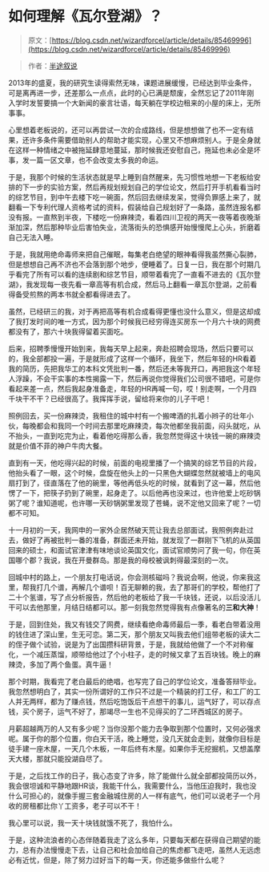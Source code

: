 # 如何理解《瓦尔登湖》？

> 原文：[https://blog.csdn.net/wizardforcel/article/details/85469996](https://blog.csdn.net/wizardforcel/article/details/85469996)

> 作者：[半途叙说](http://bestmajor.org/article/5c1f7c625e4ff52610e97217)

2013年的盛夏，我的研究生读得索然无味，课题进展缓慢，已经达到毕业条件，可是离再进一步，还差那么一点点，此时的心已满是颓废，全然忘记了2011年刚入学时发誓要搞一个大新闻的豪言壮语，每天躺在学校边租来的小屋的床上，无所事事。

心里想着老板说的，还可以再尝试一次的合成路线，但是想想做了也不一定有结果，还许多条件需要借助别人的帮助才能实现，心里又不想麻烦别人。于是全身就在这样一种情绪之中被拖延肆意地蔓延，那时候我还安慰自己，拖延也未必全是坏事，发一篇一区文章，也不会改变太多我的命运。

于是，我那个时候的生活状态就是早上睡到自然醒来，先习惯性地想一下老板给安排的下一步的实验方案，然后再规划规划自己的学位论文，然后打开手机看看当时的综艺节目，到中午去楼下吃一碗面，然后回去继续发呆，觉得负罪感上来了，就翻看一下专利代理人资格考试的资料，假装给自己规划好了一条路，虽然连报名都没有报。一直熬到半夜，下楼吃一份麻辣烫，看着四川卫视的两天一夜等着夜晚渐渐加深，然后那种毕业后害怕失业，流落街头的恐惧感开始慢慢爬上心头，折磨着自己无法入睡。

于是，我就用绝命毒师来把自己催眠，每集老白绝望的眼神看得我虽然撕心裂肺，但是想想自己再不济也不会落到那个地步，便睡着了。日复一日，我在那个时期几乎看完了所有可以看的连续剧和综艺节目，顺带着看完了一直看不进去的《瓦尔登湖》，我发现每一夜先看一章高等有机合成，然后马上翻看一章瓦尔登湖，之前看得备受煎熬的两本书就全都看得进去了。

虽然，已经研三的我，对于再把高等有机合成看得更懂也没什么意义，但是这却成了我打发时间的唯一方式，因为那个时候我已经穷得连买房东一个月六十块的网费都没有了，那六十块我得留着买面吃。

后来，招聘季慢慢开始到来，我每天早上起来，奔赴招聘会现场，然后只要可以的，我全部都投一遍，于是就形成了这样一个循环，我坐下，然后年轻的HR看着我的简历，先把我华工的本科文凭批判一番，然后还未等我开口，再把我这个年轻人浮躁，不会干实事的本性揭露一下，然后再说你觉得我们公司很不错吧，可是你看起来差一点，然后我起身准备走，年轻的HR再喊一句，哎！别走啊，一个月四千块干不干？已经很高了。我挥挥手说，留给将来你的儿子干吧！

照例回去，买一份麻辣烫，我租住的城中村有一个搬啤酒的扎着小辫子的壮年小伙，每晚都会和我同一个时间去那里吃麻辣烫，每次他都坐我前面，闷头就吃，从不抬头，一直到吃完为止，看着他吃得那么香，我忽然觉得这十块钱一碗的麻辣烫就是价值不菲的神户牛肉大餐。

直到有一天，他吃得兴起的时候，前面的电视里播了一个搞笑的综艺节目的片段，他抬头看了一眼，这个时候，盘旋在他头上的一只黑色大蝴蝶忽然就被墙上的电风扇打到了，径直落在了他的碗里，等他再低头吃的时候，就看到了这一幕，然后他愣了一下，把筷子扔到了碗里，起身走了。以后他再也没来过，也许他爱上吃砂锅粥了呢？谁知道呢，也许哪一天砂锅粥里发现了苍蝇，说不定他又回来了呢？一切都不可知。

十一月初的一天，我网申的一家外企居然破天荒让我去总部面试，我照例奔赴过去，做好了再被批判一番的准备，群面还未开始，就发现了一群刚下飞机的从英国回来的硕士，和面试官津津有味地谈论英国文化，面试官顺势问了我一句，你在英国哪个郡？我说，我在开曼群岛。那是我的母校被讽刺得最深刻的一次。

回城中村的路上，一个朋友打电话说，你会测核磁吗？我说会啊，他说，你来我这里，帮我打几个谱，再解几个谱呗！百无聊赖的我，去了那哥们的学校，帮他打了二十个氢谱，写了点分析报告，然后他的老板给了我一千块钱，还说，以后没活儿干可以去他那里，月结日结都可以。那一刻我忽然觉得我有点像著名的**三和大神**！

于是，回到住处，我又有钱交了网费，继续看绝命毒师最后一季，看老白带着没用的钱住进了深山里，生无可恋。第二天，那个朋友又叫我去他们组带老板的读大二的侄子做个试验，说是为了出国攒科研背景，于是，我就给他做了一个不对称催化，一个减压蒸馏，顺带给他过了个小柱子，走的时候又拿了五百块钱。晚上的麻辣烫，多加了两个鱼蛋。真牛逼！

那个时期，我看完了老白最后的绝唱，也写完了自己的学位论文，准备答辩毕业。我忽然想明白了，其实一份所谓好的工作只不过是一个精装的打工仔，和工厂的工人并无两样，都为了赚点钱，然后吃饱饭后干点想干的事儿，运气好了，可以存点钱，买个房子，运气不好了，那竭尽一生也不见得买的了二环西城区的房子。

月薪超越两万的人又有多少呢？当你没那个能力去争取到那个位置时，又何必强求呢。属于你的那个位置，你白天干活，晚上睡觉，没几天就会走到，就像你目标是徒手建一座木屋，一天几个木板，一年后终有木屋。如果你手无挖掘机，又想盖摩天大楼，那就只能投湖自尽了。

于是，之后找工作的日子，我心态变了许多，除了能做什么就全部都投简历以外，我会很坦诚和平静地跟HR谈，我能干什么，我需要什么，当他压迫我时，我也没什么可担心的，就像手握三套金融城住房的人一样有底气，他们可以说老子一个月收的房租都比你丫工资多，老子可以不干！

我心里可以说，我一天十块钱就饿不死了，我怕什么。

于是，这种流浪者的心态伴随着我走了这么多年，只要每天都在获得自己期望的能力，总有办法慢慢走下去，让自己和社会加给自己的焦虑都飞走吧，虽然人无远虑必有近忧，但是，除了努力过好当下的每一天，你还能多做些什么呢？
